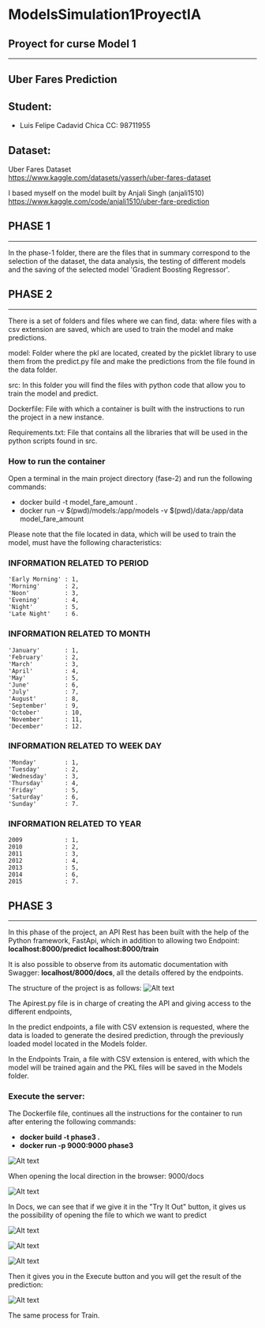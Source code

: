 # **ModelsSimulation1ProyectIA**

## Proyect for curse Model 1

---

## **Uber Fares Prediction**

## **Student:**

* Luis Felipe Cadavid Chica  CC: 98711955

## **Dataset:**

Uber Fares Dataset \
<https://www.kaggle.com/datasets/yasserh/uber-fares-dataset>

I based myself on the model built by Anjali Singh (anjali1510) \
<https://www.kaggle.com/code/anjali1510/uber-fare-prediction>

## PHASE 1

---
In the phase-1 folder, there are the files that in summary correspond to the selection of the dataset, the data analysis, the testing of different models and the saving of the selected model 'Gradient Boosting Regressor'.

## PHASE 2

---
There is a set of folders and files where we can find,
data: where files with a csv extension are saved, which are used to train the model and make predictions.

model: Folder where the pkl are located, created by the picklet library to use them from the predict.py file and make the predictions from the file found in the data folder.

src: In this folder you will find the files with python code that allow you to train the model and predict.

Dockerfile: File with which a container is built with the instructions to run the project in a new instance.

Requirements.txt: File that contains all the libraries that will be used in the python scripts found in src.

### How to run the container

Open a terminal in the main project directory (fase-2) and run the following commands:

* docker build -t model_fare_amount .
* docker run -v $(pwd)/models:/app/models -v $(pwd)/data:/app/data model_fare_amount

Please note that the file located in data, which will be used to train the model, must have the following characteristics:

### INFORMATION RELATED TO PERIOD

    'Early Morning' : 1,
    'Morning'       : 2,
    'Noon'          : 3,
    'Evening'       : 4,
    'Night'         : 5,
    'Late Night'    : 6.

### INFORMATION RELATED TO MONTH

    'January'       : 1, 
    'February'      : 2, 
    'March'         : 3, 
    'April'         : 4,
    'May'           : 5,
    'June'          : 6,
    'July'          : 7,
    'August'        : 8,
    'September'     : 9, 
    'October'       : 10, 
    'November'      : 11, 
    'December'      : 12.

### INFORMATION RELATED TO WEEK DAY

    'Monday'        : 1,
    'Tuesday'       : 2,
    'Wednesday'     : 3,
    'Thursday'      : 4,
    'Friday'        : 5,
    'Saturday'      : 6,
    'Sunday'        : 7.

### INFORMATION RELATED TO YEAR

    2009            : 1,
    2010            : 2,
    2011            : 3,
    2012            : 4,
    2013            : 5,
    2014            : 6,
    2015            : 7.

## PHASE 3

---
In this phase of the project, an API Rest has been built with the help of the Python framework, FastApi, which in addition to allowing two Endpoint:
**localhost:8000/predict**
**localhost:8000/train**

It is also possible to observe from its automatic documentation with Swagger: **localhost/8000/docs**, all the details offered by the endpoints.

The structure of the project is as follows:
![Alt text](image-1.png)

The Apirest.py file is in charge of creating the API and giving access to the different endpoints,

In the predict endpoints, a file with CSV extension is requested, where the data is loaded to generate the desired prediction, through the previously loaded model located in the Models folder.

In the Endpoints Train, a file with CSV extension is entered, with which the model will be trained again and the PKL files will be saved in the Models folder.

### Execute the server:

The Dockerfile file, continues all the instructions for the container to run after entering the following commands:

* **docker build -t phase3 .**
* **docker run -p 9000:9000 phase3**

![Alt text](image-6.png)

When opening the local direction in the browser: 9000/docs

![Alt text](image.png)

In Docs, we can see that if we give it in the "Try It Out" button, it gives us the possibility of opening the file to which we want to predict

![Alt text](image-2.png)

![Alt text](image-3.png)

![Alt text](image-4.png)

Then it gives you in the Execute button and you will get the result of the prediction:

![Alt text](image-5.png)

The same process for Train.
